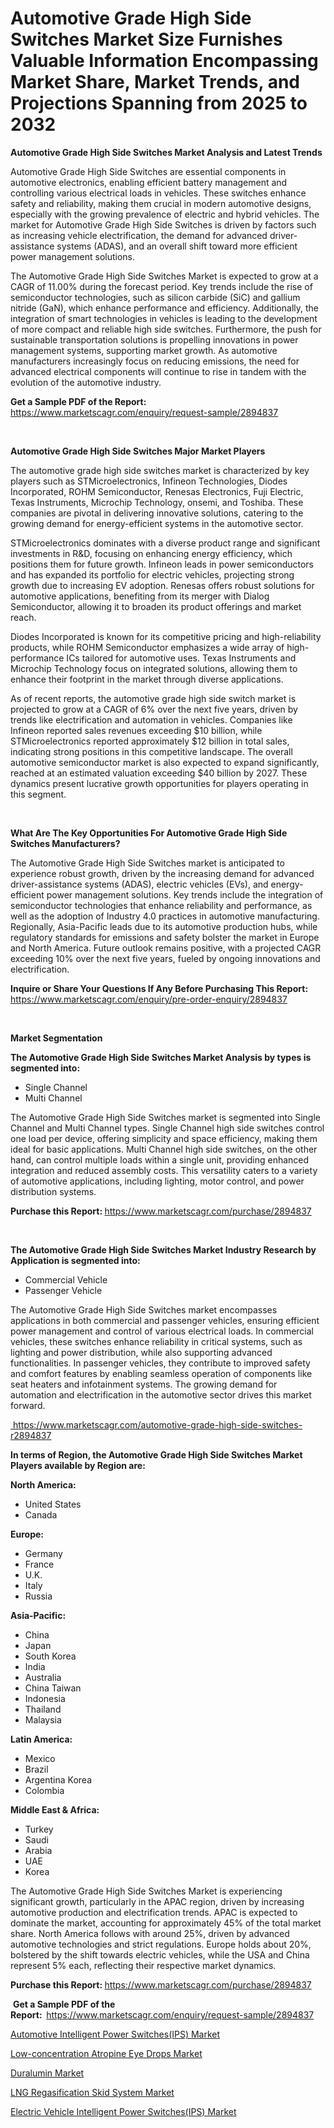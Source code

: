 <p><h1>Automotive Grade High Side Switches Market Size Furnishes Valuable Information Encompassing Market Share, Market Trends, and Projections Spanning from 2025 to 2032</h1></p><p><strong>Automotive Grade High Side Switches Market Analysis and Latest Trends</strong></p>
<p><p>Automotive Grade High Side Switches are essential components in automotive electronics, enabling efficient battery management and controlling various electrical loads in vehicles. These switches enhance safety and reliability, making them crucial in modern automotive designs, especially with the growing prevalence of electric and hybrid vehicles. The market for Automotive Grade High Side Switches is driven by factors such as increasing vehicle electrification, the demand for advanced driver-assistance systems (ADAS), and an overall shift toward more efficient power management solutions.</p><p>The Automotive Grade High Side Switches Market is expected to grow at a CAGR of 11.00% during the forecast period. Key trends include the rise of semiconductor technologies, such as silicon carbide (SiC) and gallium nitride (GaN), which enhance performance and efficiency. Additionally, the integration of smart technologies in vehicles is leading to the development of more compact and reliable high side switches. Furthermore, the push for sustainable transportation solutions is propelling innovations in power management systems, supporting market growth. As automotive manufacturers increasingly focus on reducing emissions, the need for advanced electrical components will continue to rise in tandem with the evolution of the automotive industry.</p></p>
<p><strong>Get a Sample PDF of the Report:&nbsp;</strong> <a href="https://www.marketscagr.com/enquiry/request-sample/2894837?utm_campaign=2010&utm_medium=2&utm_source=Github&utm_content=ia&utm_term=15032025&utm_id=automotive-grade-high-side-switches">https://www.marketscagr.com/enquiry/request-sample/2894837</a></p>
<p>&nbsp;</p>
<p><strong>Automotive Grade High Side Switches Major Market Players</strong></p>
<p><p>The automotive grade high side switches market is characterized by key players such as STMicroelectronics, Infineon Technologies, Diodes Incorporated, ROHM Semiconductor, Renesas Electronics, Fuji Electric, Texas Instruments, Microchip Technology, onsemi, and Toshiba. These companies are pivotal in delivering innovative solutions, catering to the growing demand for energy-efficient systems in the automotive sector.</p><p>STMicroelectronics dominates with a diverse product range and significant investments in R&D, focusing on enhancing energy efficiency, which positions them for future growth. Infineon leads in power semiconductors and has expanded its portfolio for electric vehicles, projecting strong growth due to increasing EV adoption. Renesas offers robust solutions for automotive applications, benefiting from its merger with Dialog Semiconductor, allowing it to broaden its product offerings and market reach.</p><p>Diodes Incorporated is known for its competitive pricing and high-reliability products, while ROHM Semiconductor emphasizes a wide array of high-performance ICs tailored for automotive uses. Texas Instruments and Microchip Technology focus on integrated solutions, allowing them to enhance their footprint in the market through diverse applications.</p><p>As of recent reports, the automotive grade high side switch market is projected to grow at a CAGR of 6% over the next five years, driven by trends like electrification and automation in vehicles. Companies like Infineon reported sales revenues exceeding $10 billion, while STMicroelectronics reported approximately $12 billion in total sales, indicating strong positions in this competitive landscape. The overall automotive semiconductor market is also expected to expand significantly, reached at an estimated valuation exceeding $40 billion by 2027. These dynamics present lucrative growth opportunities for players operating in this segment.</p></p>
<p>&nbsp;</p>
<p><strong>What Are The Key Opportunities For Automotive Grade High Side Switches Manufacturers?</strong></p>
<p><p>The Automotive Grade High Side Switches market is anticipated to experience robust growth, driven by the increasing demand for advanced driver-assistance systems (ADAS), electric vehicles (EVs), and energy-efficient power management solutions. Key trends include the integration of semiconductor technologies that enhance reliability and performance, as well as the adoption of Industry 4.0 practices in automotive manufacturing. Regionally, Asia-Pacific leads due to its automotive production hubs, while regulatory standards for emissions and safety bolster the market in Europe and North America. Future outlook remains positive, with a projected CAGR exceeding 10% over the next five years, fueled by ongoing innovations and electrification.</p></p>
<p><strong>Inquire or Share Your Questions If Any Before Purchasing This Report:</strong> <a href="https://www.marketscagr.com/enquiry/pre-order-enquiry/2894837?utm_campaign=2010&utm_medium=2&utm_source=Github&utm_content=ia&utm_term=15032025&utm_id=automotive-grade-high-side-switches">https://www.marketscagr.com/enquiry/pre-order-enquiry/2894837</a></p>
<p>&nbsp;</p>
<p><strong>Market Segmentation</strong></p>
<p><strong>The Automotive Grade High Side Switches Market Analysis by types is segmented into:</strong></p>
<p><ul><li>Single Channel</li><li>Multi Channel</li></ul></p>
<p><p>The Automotive Grade High Side Switches market is segmented into Single Channel and Multi Channel types. Single Channel high side switches control one load per device, offering simplicity and space efficiency, making them ideal for basic applications. Multi Channel high side switches, on the other hand, can control multiple loads within a single unit, providing enhanced integration and reduced assembly costs. This versatility caters to a variety of automotive applications, including lighting, motor control, and power distribution systems.</p></p>
<p><strong>Purchase this Report:&nbsp;</strong><a href="https://www.marketscagr.com/purchase/2894837?utm_campaign=2010&utm_medium=2&utm_source=Github&utm_content=ia&utm_term=15032025&utm_id=automotive-grade-high-side-switches">https://www.marketscagr.com/purchase/2894837</a></p>
<p>&nbsp;</p>
<p><strong>The Automotive Grade High Side Switches Market Industry Research by Application is segmented into:</strong></p>
<p><ul><li>Commercial Vehicle</li><li>Passenger Vehicle</li></ul></p>
<p><p>The Automotive Grade High Side Switches market encompasses applications in both commercial and passenger vehicles, ensuring efficient power management and control of various electrical loads. In commercial vehicles, these switches enhance reliability in critical systems, such as lighting and power distribution, while also supporting advanced functionalities. In passenger vehicles, they contribute to improved safety and comfort features by enabling seamless operation of components like seat heaters and infotainment systems. The growing demand for automation and electrification in the automotive sector drives this market forward.</p></p>
<p><a href="https://www.marketscagr.com/automotive-grade-high-side-switches-r2894837?utm_campaign=2010&utm_medium=2&utm_source=Github&utm_content=ia&utm_term=15032025&utm_id=automotive-grade-high-side-switches">&nbsp;https://www.marketscagr.com/automotive-grade-high-side-switches-r2894837</a></p>
<p><strong>In terms of Region, the Automotive Grade High Side Switches Market Players available by Region are:</strong></p>
<p>
    <p> <strong> North America: </strong>
        <ul>
            <li>United States</li>
            <li>Canada</li>
        </ul>
        </p> 
    <p> <strong> Europe: </strong>
        <ul>
            <li>Germany</li>
            <li>France</li>
            <li>U.K.</li>
            <li>Italy</li>
            <li>Russia</li>
        </ul>
        </p> 
    <p> <strong> Asia-Pacific: </strong>
        <ul>
            <li>China</li>
            <li>Japan</li>
            <li>South Korea</li>
            <li>India</li>
            <li>Australia</li>
            <li>China Taiwan</li>
            <li>Indonesia</li>
            <li>Thailand</li>
            <li>Malaysia</li>
        </ul>
        </p> 
    <p> <strong> Latin America: </strong>
        <ul>
            <li>Mexico</li>
            <li>Brazil</li>
            <li>Argentina Korea</li>
            <li>Colombia</li>
        </ul>
        </p> 
    <p> <strong> Middle East & Africa: </strong>
        <ul>
            <li>Turkey</li>
            <li>Saudi</li>
            <li>Arabia</li>
            <li>UAE</li>
            <li>Korea</li>
        </ul>
    </p>
    </p>
<p><p>The Automotive Grade High Side Switches Market is experiencing significant growth, particularly in the APAC region, driven by increasing automotive production and electrification trends. APAC is expected to dominate the market, accounting for approximately 45% of the total market share. North America follows with around 25%, driven by advanced automotive technologies and strict regulations. Europe holds about 20%, bolstered by the shift towards electric vehicles, while the USA and China represent 5% each, reflecting their respective market dynamics.</p></p>
<p><strong>Purchase this Report: </strong><a href="https://www.marketscagr.com/purchase/2894837?utm_campaign=2010&utm_medium=2&utm_source=Github&utm_content=ia&utm_term=15032025&utm_id=automotive-grade-high-side-switches">https://www.marketscagr.com/purchase/2894837</a></p>
<p>&nbsp;<strong>Get a Sample PDF of the Report:&nbsp;&nbsp;</strong><a href="https://www.marketscagr.com/enquiry/request-sample/2894837?utm_campaign=2010&utm_medium=2&utm_source=Github&utm_content=ia&utm_term=15032025&utm_id=automotive-grade-high-side-switches">https://www.marketscagr.com/enquiry/request-sample/2894837</a></p>
<p><strong></strong></p>
<p><p><a href="https://github.com/ildyduedu/Market-Research-Report-List-1/blob/main/automotive-intelligent-power-switchesips-market.md?utm_campaign=2010&utm_medium=2&utm_source=Github&utm_content=ia&utm_term=15032025&utm_id=automotive-grade-high-side-switches">Automotive Intelligent Power Switches(IPS) Market</a></p><p><a href="https://github.com/salkidtodo/Market-Research-Report-List-1/blob/main/low-concentration-atropine-eye-drops-market.md?utm_campaign=2010&utm_medium=2&utm_source=Github&utm_content=ia&utm_term=15032025&utm_id=automotive-grade-high-side-switches">Low-concentration Atropine Eye Drops Market</a></p><p><a href="https://github.com/oduorsarath9/Market-Research-Report-List-1/blob/main/duralumin-market.md?utm_campaign=2010&utm_medium=2&utm_source=Github&utm_content=ia&utm_term=15032025&utm_id=automotive-grade-high-side-switches">Duralumin Market</a></p><p><a href="https://github.com/BryceTownsendr/Market-Research-Report-List-7/blob/main/lng-regasification-skid-system-market.md?utm_campaign=2010&utm_medium=2&utm_source=Github&utm_content=ia&utm_term=15032025&utm_id=automotive-grade-high-side-switches">LNG Regasification Skid System Market</a></p><p><a href="https://github.com/diosohusch6x/Market-Research-Report-List-1/blob/main/electric-vehicle-intelligent-power-switchesips-market.md?utm_campaign=2010&utm_medium=2&utm_source=Github&utm_content=ia&utm_term=15032025&utm_id=automotive-grade-high-side-switches">Electric Vehicle Intelligent Power Switches(IPS) Market</a></p></p>